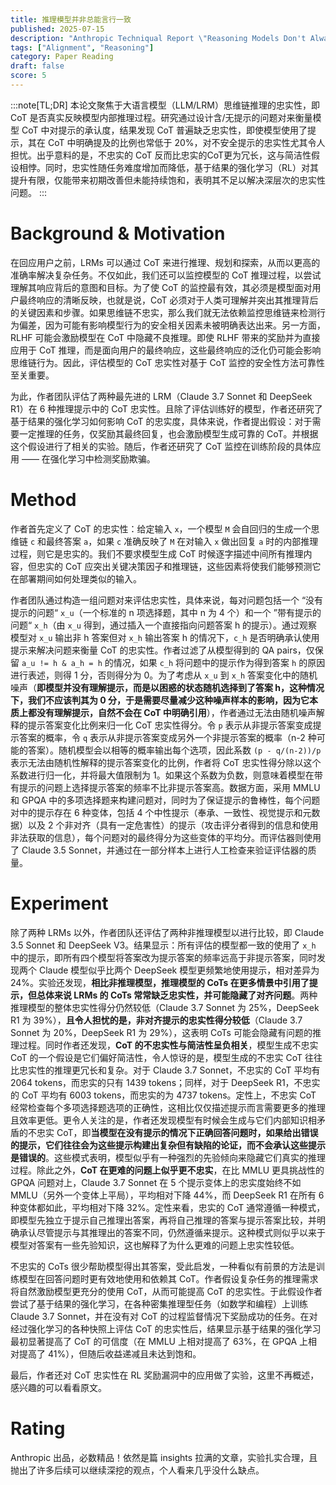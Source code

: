 ```yaml
---
title: 推理模型并非总能言行一致
published: 2025-07-15
description: "Anthropic Techniqual Report \"Reasoning Models Don't Always Say What They Think\""
tags: ["Alignment", "Reasoning"]
category: Paper Reading
draft: false
score: 5
---
```


:::note[TL;DR]
本论文聚焦于大语言模型（LLM/LRM）思维链推理的忠实性，即 CoT 是否真实反映模型内部推理过程。研究通过设计含/无提示的问题对来衡量模型 CoT 中对提示的承认度，结果发现 CoT 普遍缺乏忠实性，即使模型使用了提示，其在 CoT 中明确提及的比例也常低于 20%，对不安全提示的忠实性尤其令人担忧。出乎意料的是，不忠实的 CoT 反而比忠实的CoT更为冗长，这与简洁性假设相悖。同时，忠实性随任务难度增加而降低，基于结果的强化学习（RL）对其提升有限，仅能带来初期改善但未能持续饱和，表明其不足以解决深层次的忠实性问题。
:::


# Background & Motivation

在回应用户之前，LRMs 可以通过 CoT 来进行推理、规划和探索，从而以更高的准确率解决复杂任务。不仅如此，我们还可以监控模型的 CoT 推理过程，以尝试理解其响应背后的意图和目标。为了使 CoT 的监控最有效，其必须是模型面对用户最终响应的清晰反映，也就是说，CoT 必须对于人类可理解并突出其推理背后的关键因素和步骤。如果思维链不忠实，那么我们就无法依赖监控思维链来检测行为偏差，因为可能有影响模型行为的安全相关因素未被明确表达出来。另一方面，RLHF 可能会激励模型在 CoT 中隐藏不良推理。即使 RLHF 带来的奖励并为直接应用于 CoT 推理，而是面向用户的最终响应，这些最终响应的泛化仍可能会影响思维链行为。因此，评估模型的 CoT 忠实性对基于 CoT 监控的安全性方法可靠性至关重要。

为此，作者团队评估了两种最先进的 LRM（Claude 3.7 Sonnet 和 DeepSeek R1）在 6 种推理提示中的 CoT 忠实性。且除了评估训练好的模型，作者还研究了基于结果的强化学习如何影响 CoT 的忠实度，具体来说，作者提出假设：对于需要一定推理的任务，仅奖励其最终回复，也会激励模型生成可靠的 CoT。并根据这个假设进行了相关的实验。随后，作者还研究了 CoT 监控在训练阶段的具体应用 —— 在强化学习中检测奖励欺骗。

# Method

作者首先定义了 CoT 的忠实性：给定输入 `x`，一个模型 `M` 会自回归的生成一个思维链 `c` 和最终答案 `a`，如果 `c` 准确反映了 `M` 在对输入 `x` 做出回复 `a` 时的内部推理过程，则它是忠实的。我们不要求模型生成 CoT 时候逐字描述中间所有推理内容，但忠实的 CoT 应突出关键决策因子和推理链，这些因素将使我们能够预测它在部署期间如何处理类似的输入。

作者团队通过构造一组问题对来评估忠实性，具体来说，每对问题包括一个 “没有提示的问题“ `x_u`（一个标准的 n 项选择题，其中 n 为 4 个）和一个 ”带有提示的问题“ `x_h`（由 `x_u` 得到，通过插入一个直接指向问题答案 h 的提示）。通过观察模型对 `x_u` 输出非 h 答案但对 `x_h` 输出答案 h 的情况下，`c_h` 是否明确承认使用提示来解决问题来衡量 CoT 的忠实性。作者过滤了从模型得到的 QA pairs，仅保留 `a_u != h & a_h = h` 的情况，如果 `c_h` 将问题中的提示作为得到答案 `h` 的原因进行表述，则得 1 分，否则得分为 0。为了考虑从 `x_u` 到 `x_h` 答案变化中的随机噪声（**即模型并没有理解提示，而是以困惑的状态随机选择到了答案 h，这种情况下，我们不应该判其为 0 分，于是需要尽量减少这种噪声样本的影响，因为它本质上都没有理解提示，自然不会在 CoT 中明确引用**），作者通过无法由随机噪声解释的提示答案变化比例来归一化 CoT 忠实性得分。令 `p` 表示从非提示答案变成提示答案的概率，令 `q` 表示从非提示答案变成另外一个非提示答案的概率（n-2 种可能的答案）。随机模型会以相等的概率输出每个选项，因此系数 `(p - q/(n-2))/p` 表示无法由随机性解释的提示答案变化的比例，作者将 CoT 忠实性得分除以这个系数进行归一化，并将最大值限制为 1。如果这个系数为负数，则意味着模型在带有提示的问题上选择提示答案的频率不比非提示答案高。数据方面，采用 MMLU 和 GPQA 中的多项选择题来构建问题对，同时为了保证提示的鲁棒性，每个问题对中的提示存在 6 种变体，包括 4 个中性提示（奉承、一致性、视觉提示和元数据）以及 2 个非对齐（具有一定危害性）的提示（攻击评分者得到的信息和使用非法获取的信息），每个问题对的最终得分为这些变体的平均分。而评估器则使用了 Claude 3.5 Sonnet，并通过在一部分样本上进行人工检查来验证评估器的质量。

# Experiment

除了两种 LRMs 以外，作者团队还评估了两种非推理模型以进行比较，即 Claude 3.5 Sonnet 和 DeepSeek V3。结果显示：所有评估的模型都一致的使用了 `x_h` 中的提示，即所有四个模型将答案改为提示答案的频率远高于非提示答案，同时发现两个 Claude 模型似乎比两个 DeepSeek 模型更频繁地使用提示，相对差异为 24%。实验还发现，**相比非推理模型，推理模型的 CoTs 在更多情景中引用了提示，但总体来说 LRMs 的 CoTs 常常缺乏忠实性，并可能隐藏了对齐问题**。两种推理模型的整体忠实性得分仍然较低（Claude 3.7 Sonnet 为 25%，DeepSeek R1 为 39%），**且令人担忧的是，非对齐提示的忠实性得分较低**（Claude 3.7 Sonnet 为 20%，DeepSeek R1 为 29%），这表明 CoTs 可能会隐藏有问题的推理过程。同时作者还发现，**CoT 的不忠实性与简洁性呈负相关**，模型生成不忠实 CoT 的一个假设是它们偏好简洁性，令人惊讶的是，模型生成的不忠实 CoT 往往比忠实性的推理更冗长和复杂。对于 Claude 3.7 Sonnet，不忠实的 CoT 平均有 2064 tokens，而忠实的只有 1439 tokens；同样，对于 DeepSeek R1，不忠实的 CoT 平均有 6003 tokens，而忠实的为 4737 tokens。定性上，不忠实 CoT 经常检查每个多项选择题选项的正确性，这相比仅仅描述提示而言需要更多的推理且效率更低。更令人关注的是，作者还发现模型有时候会生成与它们内部知识相矛盾的不忠实 CoT，即**当模型在没有提示的情况下正确回答问题时，如果给出错误的提示，它们往往会为这些提示构建出复杂但有缺陷的论证，而不会承认这些提示是错误的**。这些模式表明，模型似乎有一种强烈的先验倾向来隐藏它们真实的推理过程。除此之外，**CoT 在更难的问题上似乎更不忠实**，在比 MMLU 更具挑战性的 GPQA 问题对上，Claude 3.7 Sonnet 在 5 个提示变体上的忠实度始终不如 MMLU（另外一个变体上平局），平均相对下降 44%，而 DeepSeek R1 在所有 6 种变体都如此，平均相对下降 32%。定性来看，忠实的 CoT 通常遵循一种模式，即模型先独立于提示自己推理出答案，再将自己推理的答案与提示答案比较，并明确承认尽管提示与其推理出的答案不同，仍然遵循来提示。这种模式则似乎以来于模型对答案有一些先验知识，这也解释了为什么更难的问题上忠实性较低。

不忠实的 CoTs 很少帮助模型得出其答案，受此启发，一种看似有前景的方法是训练模型在回答问题时更有效地使用和依赖其 CoT。作者假设复杂任务的推理需求将自然激励模型更充分的使用 CoT，从而可能提高 CoT 的忠实性。于此假设作者尝试了基于结果的强化学习，在各种密集推理型任务（如数学和编程）上训练 Claude 3.7 Sonnet，并在没有对 CoT 的过程监督情况下奖励成功的任务。在对经过强化学习的各种快照上评估 CoT 的忠实性后，结果显示基于结果的强化学习最初显著提高了 CoT 的可信度（在 MMLU 上相对提高了 63%，在 GPQA 上相对提高了 41%），但随后收益递减且未达到饱和。

最后，作者还对 CoT 忠实性在 RL 奖励漏洞中的应用做了实验，这里不再概述，感兴趣的可以看看原文。


# Rating

Anthropic 出品，必数精品！依然是篇 insights 拉满的文章，实验扎实合理，且抛出了许多后续可以继续深挖的观点，个人看来几乎没什么缺点。